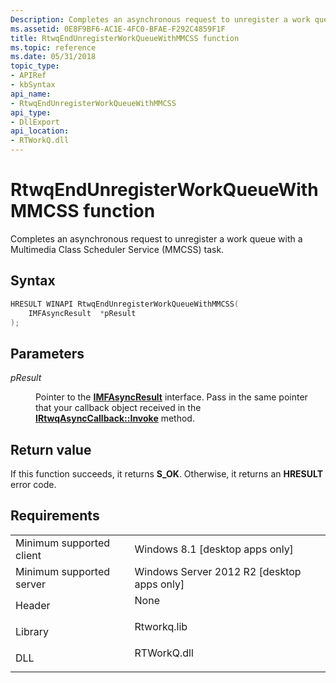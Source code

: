 ```yaml
---
Description: Completes an asynchronous request to unregister a work queue with a Multimedia Class Scheduler Service (MMCSS) task.
ms.assetid: 0E8F9BF6-AC1E-4FC0-BFAE-F292C4859F1F
title: RtwqEndUnregisterWorkQueueWithMMCSS function
ms.topic: reference
ms.date: 05/31/2018
topic_type: 
- APIRef
- kbSyntax
api_name: 
- RtwqEndUnregisterWorkQueueWithMMCSS
api_type: 
- DllExport
api_location: 
- RTWorkQ.dll
---
```


# RtwqEndUnregisterWorkQueueWithMMCSS function

Completes an asynchronous request to unregister a work queue with a Multimedia Class Scheduler Service (MMCSS) task.

## Syntax


```C++
HRESULT WINAPI RtwqEndUnregisterWorkQueueWithMMCSS(
    IMFAsyncResult  *pResult 
);
```



## Parameters

<dl> <dt>

*pResult* 
</dt> <dd>

Pointer to the [**IMFAsyncResult**](https://msdn.microsoft.com/library/ms700196(v=VS.85).aspx) interface. Pass in the same pointer that your callback object received in the [**IRtwqAsyncCallback::Invoke**](https://msdn.microsoft.com/library/Dn448446(v=VS.85).aspx) method.

</dd> </dl>

## Return value

If this function succeeds, it returns **S\_OK**. Otherwise, it returns an **HRESULT** error code.

## Requirements



|                                     |                                                                                        |
|-------------------------------------|----------------------------------------------------------------------------------------|
| Minimum supported client<br/> | Windows 8.1 \[desktop apps only\]<br/>                                           |
| Minimum supported server<br/> | Windows Server 2012 R2 \[desktop apps only\]<br/>                                |
| Header<br/>                   | <dl> <dt>None</dt> </dl>        |
| Library<br/>                  | <dl> <dt>Rtworkq.lib</dt> </dl> |
| DLL<br/>                      | <dl> <dt>RTWorkQ.dll</dt> </dl> |



 

 




